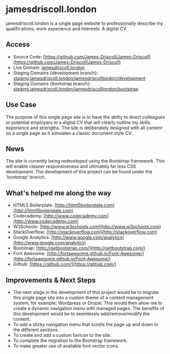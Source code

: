 # jamesdriscoll.london

jamesdriscoll.london is a single page website to professionally describe my qualifications, work experience and interests. A digital CV.

## Access
* Source Code: [https://github.com/James-Driscoll/James-Driscoll](https://github.com/James-Driscoll/James-Driscoll)
* Live Domain: [jamesdriscoll.london](http://jamesdriscoll.london)
* Staging Domains {development branch}: [staging.jamesdriscoll.london/jamesdriscolllondon/development](http://staging.jamesdriscoll.london/jamesdriscolllondon/development)
* Staging Domains {bootstrap branch}: [staging.jamesdriscoll.london/jamesdriscolllondon/bootstrap](http://staging.jamesdriscoll.london/jamesdriscolllondon/bootstrap)

## Use Case
The purpose of this single page site is to have the abilty to direct colleagues or potential employers to a digital CV that will clearly outline my skills, experience and strengths. The site is deliberately designed with all content on a single page as it simulates a classic document style CV.

## News
The site is currently being redeveloped using the Bootstrap framework. This will enable cleaner responsiveness and ultimately far less CSS development. The development of this project can be found under the 'bootstrap' branch.

## What's helped me along the way
* HTML5 Boilerplate: [http://html5boilerplate.com](http://html5boilerplate.com)
* Codecademy: [http://www.codecademy.com](http://www.codecademy.com)
* W3Schools: [http://www.w3schools.com](http://www.w3schools.com)
* StackOverflow: [http://stackoverflow.com](http://stackoverflow.com)
* Google Analytics: [http://www.google.com/analytics](http://www.google.com/analytics)
* Bootstrap: [http://getbootstrap.com/](http://getbootstrap.com/)
* Font Awesome: [http://fortawesome.github.io/Font-Awesome/](http://fortawesome.github.io/Font-Awesome/)
* Github: [https://github.com/](https://github.com/)

## Improvements & Next Steps
* The next stage in the development of this project would be to migrate this single page site into a custom theme of a content management system, for example; Wordpress or Drupal. This would then allow me to create a dynamic navigation menu with managed pages. The benefits of this development would be to seemlessly add/remove/modify the content.
* To add a sticky navigation menu that scrolls the page up and down to the different sections.
* To create and add a custom favicon to the site.
* To complete the migration to the Bootstrap framework.
* To make greater use of available font vector icons.